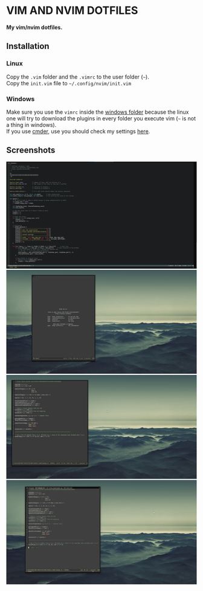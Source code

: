 # VIM AND NVIM DOTFILES
**My vim/nvim dotfiles.**

## Installation
### Linux
Copy the `.vim` folder and the `.vimrc` to the user folder (`~`).  
Copy the `init.vim` file to `~/.config/nvim/init.vim`

### Windows
Make sure you use the `vimrc` inside the [windows folder](https://github.com/r4v10l1/vim-dotfiles/blob/main/windows/vimrc) because the linux one will try to download the plugins in every folder you execute vim (`~` is not a thing in windows).  
If you use [cmder](https://cmder.net/), use you should check my settings [here](https://github.com/r4v10l1/cmder-dotfiles).

## Screenshots
![Screenshot1](images/image4.png)
![Screenshot2](images/image2.png)
![Screenshot3](images/image1.png)
![Screenshot4](images/image3.png)
